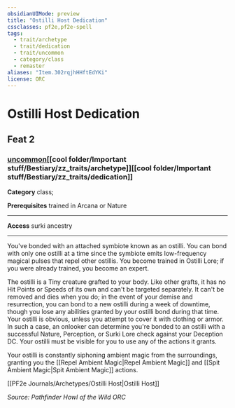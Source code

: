 ```yaml
---
obsidianUIMode: preview
title: "Ostilli Host Dedication"
cssclasses: pf2e,pf2e-spell
tags:
  - trait/archetype
  - trait/dedication
  - trait/uncommon
  - category/class
  - remaster
aliases: "Item.302rqjhHHftEdYKi"
license: ORC
---
```

# Ostilli Host Dedication
## Feat 2
### [uncommon](cool%20folder/Important%20stuff/Bestiary/zz_traits/uncommon.md "Uncommon Rarity Trait")[[cool folder/Important stuff/Bestiary/zz_traits/archetype]][[cool folder/Important stuff/Bestiary/zz_traits/dedication]]

**Category** class; 



**Prerequisites** trained in Arcana or Nature
* * *
**Access** surki ancestry

* * *

You've bonded with an attached symbiote known as an ostilli. You can bond with only one ostilli at a time since the symbiote emits low-frequency magical pulses that repel other ostillis. You become trained in Ostilli Lore; if you were already trained, you become an expert.

The ostilli is a Tiny creature grafted to your body. Like other grafts, it has no Hit Points or Speeds of its own and can't be targeted separately. It can't be removed and dies when you do; in the event of your demise and resurrection, you can bond to a new ostilli during a week of downtime, though you lose any abilities granted by your ostilli bond during that time. Your ostilli is obvious, unless you attempt to cover it with clothing or armor. In such a case, an onlooker can determine you're bonded to an ostilli with a successful Nature, Perception, or Surki Lore check against your Deception DC. Your ostilli must be visible for you to use any of the actions it grants.

Your ostilli is constantly siphoning ambient magic from the surroundings, granting you the [[Repel Ambient Magic|Repel Ambient Magic]] and [[Spit Ambient Magic|Spit Ambient Magic]] actions.

[[PF2e Journals/Archetypes/Ostilli Host|Ostilli Host]]

*Source: Pathfinder Howl of the Wild*
*ORC*